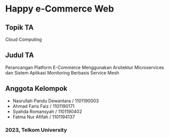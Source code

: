 # Happy e-Commerce Web

## Topik TA

Cloud Computing

## Judul TA

Perancangan Platform E-Commerce Menggunakan Arsitektur
Microservices dan Sistem Aplikasi Monitoring Berbasis Service Mesh

## Anggota Kelompok

- Nasrullah Pandu Dewantara / 1101190003
- Ahmad Faris Faiz / 1101190171
- Syahda Romansyah / 1101190402
- Fatma Nur Afifah / 1101194137

### 2023, Telkom University
